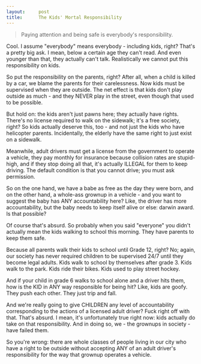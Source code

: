 ```yaml
---
layout:     post
title:      The Kids' Mortal Responsibility
---
```


> Paying attention and being safe is everybody's responsibility.

Cool. I assume "everybody" means everybody - including kids, right? That's a pretty big ask. I mean, below a certain age they can't read. And even younger than that, they actually can't talk. Realistically we cannot put this responsibility on kids.

So put the responsibility on the parents, right? After all, when a child is killed by a car, we blame the parents for their carelessness. Now kids must be supervised when they are outside. The net effect is that kids don't play outside as much - and they NEVER play in the street, even though that used to be possible.

But hold on: the kids aren't just pawns here; they actually have rights. There's no license required to walk on the sidewalk; it's a free society, right? So kids actually deserve this, too - and not just the kids who have helicopter parents. Incidentally, the elderly have the same right to just exist on a sidewalk.

Meanwhile, adult drivers must get a license from the government to operate a vehicle, they pay monthly for insurance because collision rates are stupid-high, and if they stop doing all that, it's actually ILLEGAL for them to keep driving. The default condition is that you cannot drive; you must ask permission.

So on the one hand, we have a babe as free as the day they were born, and on the other hand, a whole-ass grownup in a vehicle - and you want to suggest the baby has ANY accountability here? Like, the driver has more accountability, but the baby needs to keep itself alive or else: darwin award. Is that possible?

Of course that's absurd. So probably when you said "everyone" you didn't actually mean the kids walking to school this morning. They have parents to keep them safe.

Because all parents walk their kids to school until Grade 12, right? No; again, our society has never required children to be supervised 24/7 until they become legal adults. Kids walk to school by themselves after grade 3. Kids walk to the park. Kids ride their bikes. Kids used to play street hockey.

And if your child in grade 6 walks to school alone and a driver hits them, how is the KID in ANY way responsible for being hit? Like, kids are goofy. They push each other. They just trip and fall.

And we're really going to give CHILDREN any level of accountability corresponding to the actions of a licensed adult driver? Fuck right off with that. That's absurd. I mean, it's unfortunately true right now: kids actually do take on that responsibility. And in doing so, we - the grownups in society - have failed them.

So you're wrong: there are whole classes of people living in our city who have a right to be outside without accepting ANY of an adult driver's responsibility for the way that grownup operates a vehicle.
